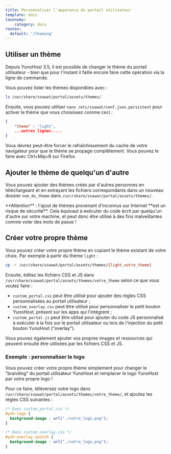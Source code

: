 ```yaml
---
title: Personnaliser l'apparence du portail utilisateur
template: docs
taxonomy:
    category: docs
routes:
  default: '/theming'
---
```


## Utiliser un thème

Depuis YunoHost 3.5, il est possible de changer le thème du portail utilisateur - bien que pour l'instant il faille encore faire cette opération via la ligne de commande.

Vous pouvez lister les thèmes disponibles avec : 

```bash
ls /usr/share/ssowat/portal/assets/themes/
```

Ensuite, vous pouvez utiliser `nano /etc/ssowat/conf.json.persistent` pour activer le thème que vous choisissez comme ceci :

```json
{
    "theme" : "light",
    ...autres lignes.....
}
```

<div class="alert alert-info" markdown="1">
Vous devrez peut-être forcer le rafraîchissement du cache de votre navigateur pour que le thème se propage complètement. Vous pouvez le faire avec Ctrl+Maj+R sur Firefox.
</div>

## Ajouter le thème de quelqu'un d'autre

Vous pouvez ajouter des thèmes créés par d'autres personnes en téléchargeant et en extrayant les fichiers correspondants dans un nouveau dossier `nom_du_theme` dans `/usr/share/ssowat/portal/assets/themes/`.

<div class="alert alert-warning" markdown="1">
**Attention** : l'ajout de thèmes provenant d'inconnus sur Internet **est un risque de sécurité**. Cela équivaut à exécuter du code écrit par quelqu'un d'autre sur votre machine, et peut donc être utilisé à des fins malveillantes comme voler des mots de passe !
</div> 

## Créer votre propre thème

Vous pouvez créer votre propre thème en copiant le thème existant de votre choix. Par exemple à partir du thème `light` : 

```bash
cp -r /usr/share/ssowat/portal/assets/themes/{light,votre_theme}
```

Ensuite, éditez les fichiers CSS et JS dans `/usr/share/ssowat/portal/assets/themes/votre_theme` selon ce que vous voulez faire : 

- `custom_portal.css` peut être utilisé pour ajouter des règles CSS personnalisées au portail utilisateur ;
- `custom_overlay.css` peut être utilisé pour personnaliser le petit bouton YunoHost, présent sur les apps qui l'intègrent ;
- `custom_portal.js` peut être utilisé pour ajouter du code JS personnalisé à exécuter à la fois sur le portail utilisateur ou lors de l'injection du petit bouton YunoHost ("overlay").

Vous pouvez également ajouter vos propres images et ressources qui peuvent ensuite être utilisées par les fichiers CSS et JS.

### Exemple : personnaliser le logo

Vous pouvez créer votre propre thème simplement pour changer le "branding" du portail utilisateur YunoHost et remplacer le logo YunoHost par votre propre logo !

Pour ce faire, téléversez votre logo dans `/usr/share/ssowat/portal/assets/themes/votre_theme/`, et ajoutez les règles CSS suivantes : 

```css
/* Dans custom_portal.css */
#ynh-logo {
  background-image : url("./votre_logo.png");
}

/* Dans custom_overlay.css */
#ynh-overlay-switch {
  background-image : url("./votre_logo.png");
}
```
